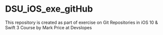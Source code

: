 # DSU_iOS_exe_gitHub
This repository is created as part of exercise on Git Repositories in iOS 10 &amp; Swift 3 Course by Mark Price at Devslopes
